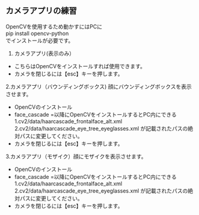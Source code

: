 ## カメラアプリの練習 ##

OpenCVを使用するため動かすにはPCに  
pip install opencv-python  
でインストールが必要です。  

1. カメラアプリ(表示のみ）
  - こちらはOpenCVをインストールすれば使用できます。
  - カメラを閉じるには【esc】キーを押します。
    
2.カメラアプリ（バウンディングボックス) 顔にバウンディングボックスを表示させます。
  - OpenCVのインストール
  - face_cascade =以降にOpenCVをインストールするとPC内にできる
     1.cv2/data/haarcascade_frontalface_alt.xml
     2.cv2/data/haarcascade_eye_tree_eyeglasses.xml
    が記載されたパスの絶対パスに変更してください。
  - カメラを閉じるには【esc】キーを押します。

3.カメラアプリ（モザイク）顔にモザイクを表示させます。  
  - OpenCVのインストール
  - face_cascade =以降にOpenCVをインストールするとPC内にできる
     1.cv2/data/haarcascade_frontalface_alt.xml
     2.cv2/data/haarcascade_eye_tree_eyeglasses.xml
    が記載されたパスの絶対パスに変更してください。
  - カメラを閉じるには【esc】キーを押します。
